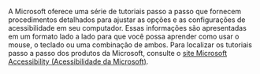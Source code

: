 A Microsoft oferece uma série de tutoriais passo a passo que fornecem procedimentos detalhados para ajustar as opções e as configurações de acessibilidade em seu computador. Essas informações são apresentadas em um formato lado a lado para que você possa aprender como usar o mouse, o teclado ou uma combinação de ambos. Para localizar os tutoriais passo a passo dos produtos da Microsoft, consulte o [site Microsoft Accessibility (Acessibilidade da Microsoft)](http://go.microsoft.com/fwlink/?LinkId=8431).

<!--HONumber=Oct16_HO1-->


